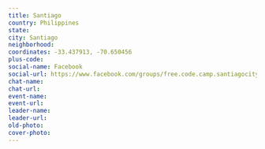 ```yaml
---
title: Santiago
country: Philippines
state: 
city: Santiago
neighborhood: 
coordinates: -33.437913, -70.650456
plus-code:
social-name: Facebook
social-url: https://www.facebook.com/groups/free.code.camp.santiagocity
chat-name:
chat-url:
event-name:
event-url:
leader-name:
leader-url:
old-photo: 
cover-photo:
---
```

